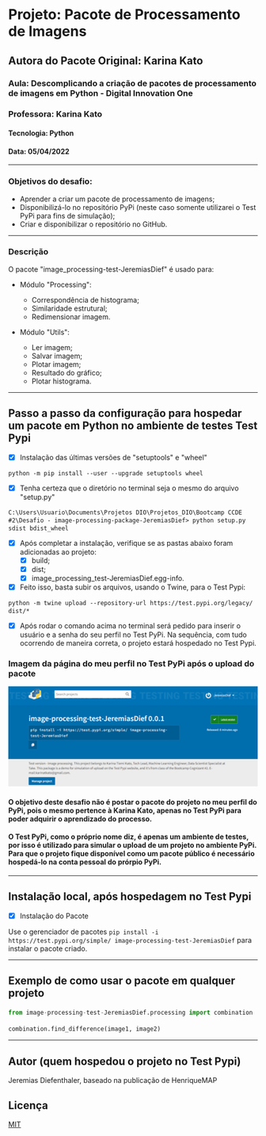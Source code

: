 # Projeto: Pacote de Processamento de Imagens
## Autora do Pacote Original: Karina Kato
### Aula: Descomplicando a criação de pacotes de processamento de imagens em Python - Digital Innovation One
### Professora: Karina Kato
#### Tecnologia: Python
#### Data: 05/04/2022
-----------------------------------------
### Objetivos do desafio:
- Aprender a criar um pacote de processamento de imagens;
- Disponibilizá-lo no repositório PyPi (neste caso somente utilizarei o Test PyPi para fins de simulação);
- Criar e disponibilizar o repositório no GitHub.
-----------------------------------------
### Descrição
O pacote "image_processing-test-JeremiasDief" é usado para:

- Módulo "Processing":
  - Correspondência de histograma;
  - Similaridade estrutural;
  - Redimensionar imagem.

- Módulo "Utils":
  - Ler imagem;
  - Salvar imagem;
  - Plotar imagem;
  - Resultado do gráfico;
  - Plotar histograma.
---------------------------------------------
## Passo a passo da configuração para hospedar um pacote em Python no ambiente de testes Test Pypi

- [x] Instalação das últimas versões de "setuptools" e "wheel"

```
python -m pip install --user --upgrade setuptools wheel
```
- [x] Tenha certeza que o diretório no terminal seja o mesmo do arquivo "setup.py"

```
C:\Users\Usuario\Documents\Projetos DIO\Projetos_DIO\Bootcamp CCDE #2\Desafio - image-processing-package-JeremiasDief> python setup.py sdist bdist_wheel
```

- [x] Após completar a instalação, verifique se as pastas abaixo foram adicionadas ao projeto:
  - [x] build;
  - [x] dist;
  - [x] image_processing_test-JeremiasDief.egg-info.

- [x] Feito isso, basta subir os arquivos, usando o Twine, para o Test Pypi:

```
python -m twine upload --repository-url https://test.pypi.org/legacy/ dist/*
```

- [x] Após rodar o comando acima no terminal será pedido para inserir o usuário e a senha do seu perfil no Test PyPi. Na sequência, com tudo ocorrendo de maneira correta, o projeto estará hospedado no Test Pypi.

### Imagem da página do meu perfil no Test PyPi após o upload do pacote
<img width="auto" src="https://github.com/JeremiasDief/Projetos_DIO/blob/main/Bootcamp%20CCDE%20%232/Desafio%20-%20image-processing-package/image-processing-test-JeremiasDief.png">

#### O objetivo deste desafio não é postar o pacote do projeto no meu perfil do PyPi, pois o mesmo pertence à Karina Kato, apenas no Test PyPi para poder adquirir o aprendizado do processo.
#### O Test PyPi, como o próprio nome diz, é apenas um ambiente de testes, por isso é utilizado para simular o upload de um projeto no ambiente PyPi. Para que o projeto fique disponível como um pacote público é necessário hospedá-lo na conta pessoal do prórpio PyPi.
----------------------------------------------------
## Instalação local, após hospedagem no Test Pypi

- [x] Instalação do Pacote

Use o gerenciador de pacotes ```pip install -i https://test.pypi.org/simple/ image-processing-test-JeremiasDief``` para instalar o pacote criado. 

-------------------------------------------------
## Exemplo de como usar o pacote em qualquer projeto

```python
from image-processing-test-JeremiasDief.processing import combination

combination.find_difference(image1, image2)
```
-------------------------------------------------

## Autor (quem hospedou o projeto no Test Pypi)
Jeremias Diefenthaler, baseado na publicação de HenriqueMAP

## Licença
[MIT](https://choosealicense.com/licenses/mit/)
